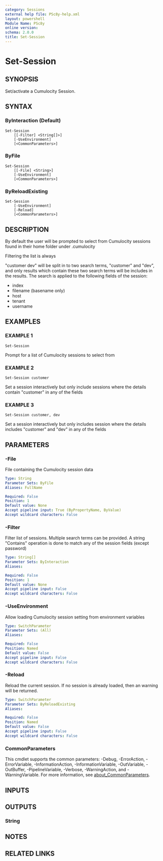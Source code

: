 ```yaml
---
category: Sessions
external help file: PSc8y-help.xml
layout: powershell
Module Name: PSc8y
online version:
schema: 2.0.0
title: Set-Session
---
```


# Set-Session

## SYNOPSIS
Set/activate a Cumulocity Session.

## SYNTAX

### ByInteraction (Default)
```
Set-Session
	[[-Filter] <String[]>]
	[-UseEnvironment]
	[<CommonParameters>]
```

### ByFile
```
Set-Session
	[[-File] <String>]
	[-UseEnvironment]
	[<CommonParameters>]
```

### ByReloadExisting
```
Set-Session
	[-UseEnvironment]
	[-Reload]
	[<CommonParameters>]
```

## DESCRIPTION
By default the user will be prompted to select from Cumulocity sessions found in their home folder under .cumulocity

Filtering the list is always 

"customer dev" will be split in to two search terms, "customer" and "dev", and only results which contain these two search
terms will be includes in the results.
The search is applied to the following fields of the session:

* index
* filename (basename only)
* host
* tenant
* username

## EXAMPLES

### EXAMPLE 1
```
Set-Session
```

Prompt for a list of Cumulocity sessions to select from

### EXAMPLE 2
```
Set-Session customer
```

Set a session interactively but only include sessions where the details contain "customer" in any of the fields

### EXAMPLE 3
```
Set-Session customer, dev
```

Set a session interactively but only includes session where the details includes "customer" and "dev" in any of the fields

## PARAMETERS

### -File
File containing the Cumulocity session data

```yaml
Type: String
Parameter Sets: ByFile
Aliases: FullName

Required: False
Position: 1
Default value: None
Accept pipeline input: True (ByPropertyName, ByValue)
Accept wildcard characters: False
```

### -Filter
Filter list of sessions.
Multiple search terms can be provided.
A string "Contains" operation
is done to match any of the session fields (except password)

```yaml
Type: String[]
Parameter Sets: ByInteraction
Aliases:

Required: False
Position: 1
Default value: None
Accept pipeline input: False
Accept wildcard characters: False
```

### -UseEnvironment
Allow loading Cumulocity session setting from environment variables

```yaml
Type: SwitchParameter
Parameter Sets: (All)
Aliases:

Required: False
Position: Named
Default value: False
Accept pipeline input: False
Accept wildcard characters: False
```

### -Reload
Reload the current session.
If no session is already loaded, then an warning will be returned.

```yaml
Type: SwitchParameter
Parameter Sets: ByReloadExisting
Aliases:

Required: False
Position: Named
Default value: False
Accept pipeline input: False
Accept wildcard characters: False
```

### CommonParameters
This cmdlet supports the common parameters: -Debug, -ErrorAction, -ErrorVariable, -InformationAction, -InformationVariable, -OutVariable, -OutBuffer, -PipelineVariable, -Verbose, -WarningAction, and -WarningVariable. For more information, see [about_CommonParameters](http://go.microsoft.com/fwlink/?LinkID=113216).

## INPUTS

## OUTPUTS

### String
## NOTES

## RELATED LINKS
